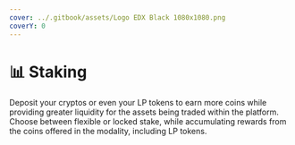 ```yaml
---
cover: ../.gitbook/assets/Logo EDX Black 1080x1080.png
coverY: 0
---
```


# 📊 Staking

Deposit your cryptos or even your LP tokens to earn more coins while providing greater liquidity for the assets being traded within the platform. Choose between flexible or locked stake, while accumulating rewards from the coins offered in the modality, including LP tokens.
